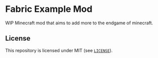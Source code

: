# Fabric Example Mod

WIP Minecraft mod that aims to add more to the endgame of minecraft.

## License

This repository is licensed under MIT (see [`LICENSE`](/LICENSE)).
